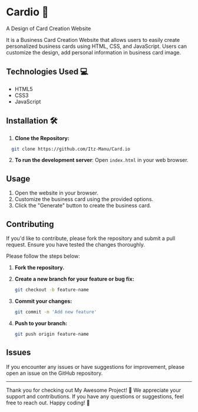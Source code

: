 # Cardio 🚀
A Design of Card Creation Website

It is a Business Card Creation Website that allows users to easily create personalized business cards using HTML, CSS, and JavaScript. Users can customize the design, add personal information in business card image.

## Technologies Used 💻

- HTML5
- CSS3
- JavaScript

## Installation 🛠️

1. **Clone the Repository:**
  ```bash
    git clone https://github.com/Itz-Manu/Card.io
  ```
2. **To run the development server**:
  Open `index.html` in your web browser.
  

## Usage

1. Open the website in your browser.
2. Customize the business card using the provided options.
3. Click the "Generate" button to create the business card.

## Contributing

If you'd like to contribute, please fork the repository and submit a pull request. Ensure you have tested the changes thoroughly.

Please follow the steps below:

1. **Fork the repository.**
2. **Create a new branch for your feature or bug fix:**
    ```bash
    git checkout -b feature-name
    ```

3. **Commit your changes:**
    ```bash
    git commit -m 'Add new feature'
    ```

4. **Push to your branch:**
    ```bash
    git push origin feature-name
    ```

## Issues

If you encounter any issues or have suggestions for improvement, please open an issue on the GitHub repository.

---

Thank you for checking out My Awesome Project! 🚀 We appreciate your support and contributions. If you have any questions or suggestions, feel free to reach out. Happy coding! 🙌


